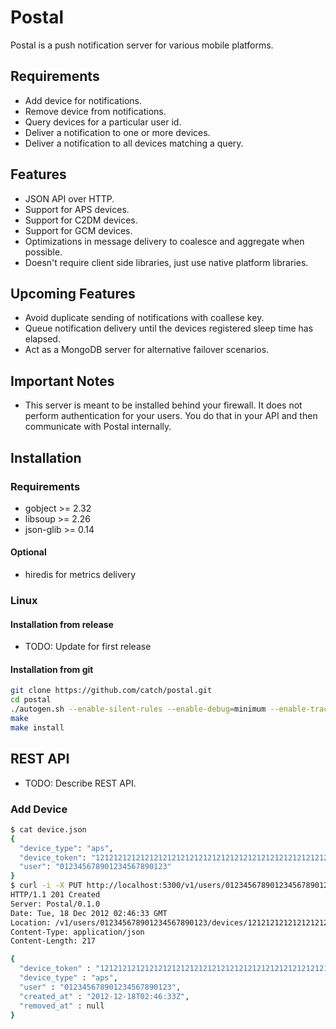 # Postal

Postal is a push notification server for various mobile platforms.

## Requirements

 * Add device for notifications.
 * Remove device from notifications.
 * Query devices for a particular user id.
 * Deliver a notification to one or more devices.
 * Deliver a notification to all devices matching a query.

## Features

 * JSON API over HTTP.
 * Support for APS devices.
 * Support for C2DM devices.
 * Support for GCM devices.
 * Optimizations in message delivery to coalesce and aggregate when possible.
 * Doesn't require client side libraries, just use native platform libraries.

## Upcoming Features

 * Avoid duplicate sending of notifications with coallese key.
 * Queue notification delivery until the devices registered sleep time
   has elapsed.
 * Act as a MongoDB server for alternative failover scenarios.

## Important Notes

 * This server is meant to be installed behind your firewall. It does not
   perform authentication for your users. You do that in your API and then
   communicate with Postal internally.

## Installation

### Requirements

 * gobject >= 2.32
 * libsoup >= 2.26
 * json-glib >= 0.14

#### Optional

 * hiredis for metrics delivery

### Linux

#### Installation from release

 * TODO: Update for first release

#### Installation from git

```sh
git clone https://github.com/catch/postal.git
cd postal
./autogen.sh --enable-silent-rules --enable-debug=minimum --enable-trace=no
make
make install
```

## REST API

 * TODO: Describe REST API.

### Add Device

```sh
$ cat device.json
{
  "device_type": "aps",
  "device_token": "1212121212121212121212121212121212121212121212121212121212121212",
  "user": "012345678901234567890123"
}
$ curl -i -X PUT http://localhost:5300/v1/users/012345678901234567890123/devices/1212121212121212121212121212121212121212121212121212121212121212 --data-binary @device.json
HTTP/1.1 201 Created
Server: Postal/0.1.0
Date: Tue, 18 Dec 2012 02:46:33 GMT
Location: /v1/users/012345678901234567890123/devices/1212121212121212121212121212121212121212121212121212121212121212
Content-Type: application/json
Content-Length: 217

{
  "device_token" : "1212121212121212121212121212121212121212121212121212121212121212",
  "device_type" : "aps",
  "user" : "012345678901234567890123",
  "created_at" : "2012-12-18T02:46:33Z",
  "removed_at" : null
}
```
